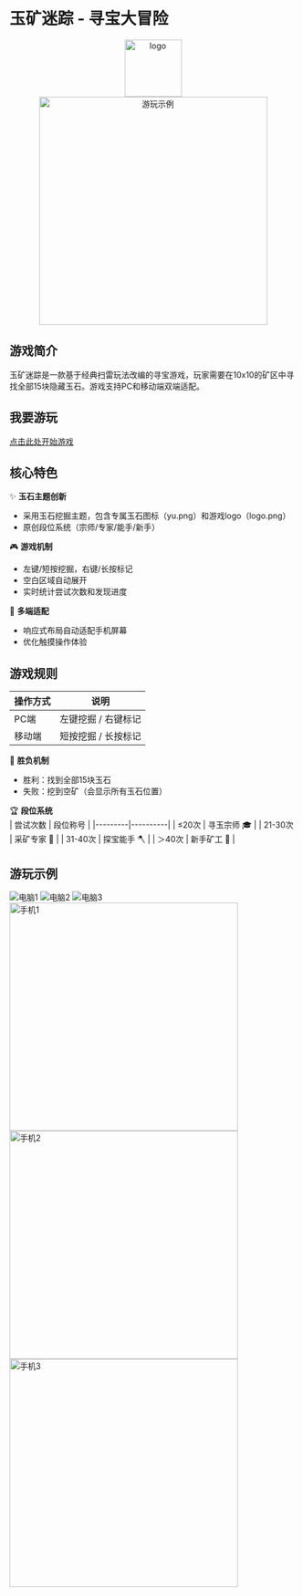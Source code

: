 # 玉矿迷踪 - 寻宝大冒险

<center><img src="logo.png" alt="logo" width="100"></center>

<center><img src="phone3.png" alt="游玩示例" width="400"></center>

## 游戏简介
玉矿迷踪是一款基于经典扫雷玩法改编的寻宝游戏，玩家需要在10x10的矿区中寻找全部15块隐藏玉石。游戏支持PC和移动端双端适配。

## 我要游玩

[点击此处开始游戏](boatchanting.github.io/findjade/)

## 核心特色
✨ **玉石主题创新**  
- 采用玉石挖掘主题，包含专属玉石图标（yu.png）和游戏logo（logo.png）
- 原创段位系统（宗师/专家/能手/新手）

🎮 **游戏机制**  
- 左键/短按挖掘，右键/长按标记
- 空白区域自动展开
- 实时统计尝试次数和发现进度

📱 **多端适配**  
- 响应式布局自动适配手机屏幕
- 优化触摸操作体验

## 游戏规则
| 操作方式 | 说明 |
|---------|------|
| PC端 | 左键挖掘 / 右键标记 |
| 移动端 | 短按挖掘 / 长按标记 |

💎 **胜负机制**  
- 胜利：找到全部15块玉石
- 失败：挖到空矿（会显示所有玉石位置）

🏆 **段位系统**  
| 尝试次数 | 段位称号 |
|---------|----------|
| ≤20次 | 寻玉宗师 🎓 |
| 21-30次 | 采矿专家 🔨 |
| 31-40次 | 探宝能手 🪓 |
| ＞40次 | 新手矿工 🧒 |

## 游玩示例
![电脑1](windows1.png)
![电脑2](windows2.png)
![电脑3](windows3.png)
<img src="phone1.png" alt="手机1" width="400">
<img src="phone2.png" alt="手机2" width="400">
<img src="phone3.png" alt="手机3" width="400">


